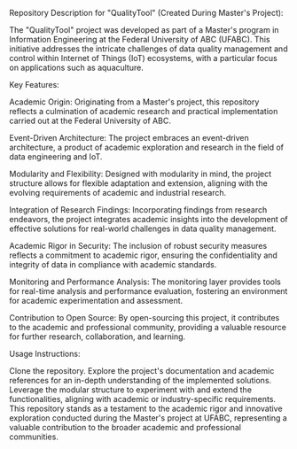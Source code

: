 Repository Description for "QualityTool" (Created During Master's Project):

The "QualityTool" project was developed as part of a Master's program in Information Engineering at the Federal University of ABC (UFABC). This initiative addresses the intricate challenges of data quality management and control within Internet of Things (IoT) ecosystems, with a particular focus on applications such as aquaculture.

Key Features:

Academic Origin: Originating from a Master's project, this repository reflects a culmination of academic research and practical implementation carried out at the Federal University of ABC.

Event-Driven Architecture: The project embraces an event-driven architecture, a product of academic exploration and research in the field of data engineering and IoT.

Modularity and Flexibility: Designed with modularity in mind, the project structure allows for flexible adaptation and extension, aligning with the evolving requirements of academic and industrial research.

Integration of Research Findings: Incorporating findings from research endeavors, the project integrates academic insights into the development of effective solutions for real-world challenges in data quality management.

Academic Rigor in Security: The inclusion of robust security measures reflects a commitment to academic rigor, ensuring the confidentiality and integrity of data in compliance with academic standards.

Monitoring and Performance Analysis: The monitoring layer provides tools for real-time analysis and performance evaluation, fostering an environment for academic experimentation and assessment.

Contribution to Open Source: By open-sourcing this project, it contributes to the academic and professional community, providing a valuable resource for further research, collaboration, and learning.

Usage Instructions:

Clone the repository.
Explore the project's documentation and academic references for an in-depth understanding of the implemented solutions.
Leverage the modular structure to experiment with and extend the functionalities, aligning with academic or industry-specific requirements.
This repository stands as a testament to the academic rigor and innovative exploration conducted during the Master's project at UFABC, representing a valuable contribution to the broader academic and professional communities.
